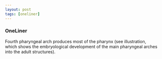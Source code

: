 ```yaml
---
layout: post
tags: [oneliner]
---
```



### OneLiner

Fourth pharyngeal arch produces most of the pharynx (see illustration, which shows the embryological development of the main pharyngeal arches into the adult structures).
